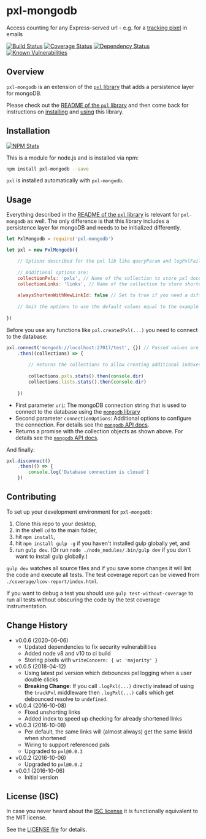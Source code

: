 # pxl-mongodb

Access counting for any Express-served url - e.g. for a [tracking pixel](https://en.wikipedia.org/wiki/Web_beacon) in emails

[![Build Status](https://img.shields.io/travis/analog-nico/pxl-mongodb.svg?style=flat-square)](https://travis-ci.org/analog-nico/pxl-mongodb)
[![Coverage Status](https://img.shields.io/coveralls/analog-nico/pxl-mongodb.svg?style=flat-square)](https://coveralls.io/r/analog-nico/pxl-mongodb)
[![Dependency Status](https://img.shields.io/david/analog-nico/pxl-mongodb.svg?style=flat-square)](https://david-dm.org/analog-nico/pxl-mongodb)
[![Known Vulnerabilities](https://snyk.io/test/npm/pxl-mongodb/badge.svg?style=flat-square)](https://snyk.io/test/npm/pxl-mongodb)

## Overview

`pxl-mongodb` is an extension of the [`pxl` library](https://github.com/analog-nico/pxl) that adds a persistence layer for mongoDB.

Please check out the [README of the `pxl` library](https://github.com/analog-nico/pxl#readme) and then come back for instructions on [installing](#installation) and [using](#usage) this library.

## Installation

[![NPM Stats](https://nodei.co/npm/pxl-mongodb.png?downloads=true)](https://npmjs.org/package/pxl-mongodb)

This is a module for node.js and is installed via npm:

``` bash
npm install pxl-mongodb --save
```

`pxl` is installed automatically with `pxl-mongodb`.

## Usage

Everything described in the [README of the `pxl` library](https://github.com/analog-nico/pxl#readme) is relevant for `pxl-mongodb` as well. The only difference is that this library includes a persistence layer for mongoDB and needs to be initialized differently.

``` js
let PxlMongodb = require('pxl-mongodb')

let pxl = new PxlMongodb({

    // Options described for the pxl lib like queryParam and logPxlFailed can be passed here as well
    
    // Additional options are:
    collectionPxls: 'pxls', // Name of the collection to store pxl documents for access tracking
    collectionLinks: 'links', // Name of the collection to store shortened links
    
    alwaysShortenWithNewLinkId: false // Set to true if you need a different linkId each time you shorten a link - even if the link was shortened before
    
    // Omit the options to use the default values equal to the example values above
    
})
```

Before you use any functions like `pxl.createdPxl(...)` you need to connect to the database:

``` js
pxl.connect('mongodb://localhost:27017/test', {}) // Passed values are the defaults
    .then((collections) => {
        
        // Returns the collections to allow creating additional indexes etc.
        
        collections.pxls.stats().then(console.dir)
        collections.lists.stats().then(console.dir)
        
    })
```

- First parameter `uri`: The mongoDB connection string that is used to connect to the database using the [`mongodb` library](https://www.npmjs.com/package/mongodb)
- Second parameter `connectionOptions`: Additional options to configure the connection. For details see the [`mongodb` API docs](http://mongodb.github.io/node-mongodb-native/3.6/api/MongoClient.html#.connect).
- Returns a promise with the collection objects as shown above. For details see the [`mongodb` API docs](http://mongodb.github.io/node-mongodb-native/3.6/api/Collection.html).

And finally:

``` js
pxl.disconnect()
    .then(() => {
        console.log('Database connection is closed')
    })
```

## Contributing

To set up your development environment for `pxl-mongodb`:

1. Clone this repo to your desktop,
2. in the shell `cd` to the main folder,
3. hit `npm install`,
4. hit `npm install gulp -g` if you haven't installed gulp globally yet, and
5. run `gulp dev`. (Or run `node ./node_modules/.bin/gulp dev` if you don't want to install gulp globally.)

`gulp dev` watches all source files and if you save some changes it will lint the code and execute all tests. The test coverage report can be viewed from `./coverage/lcov-report/index.html`.

If you want to debug a test you should use `gulp test-without-coverage` to run all tests without obscuring the code by the test coverage instrumentation.

## Change History

- v0.0.6 (2020-06-06)
    - Updated dependencies to fix security vulnerabilities
    - Added node v8 and v10 to ci build
    - Storing pixels with `writeConcern: { w: 'majority' }`
- v0.0.5 (2018-04-12)
    - Using latest pxl version which debounces pxl logging when a user double clicks
    - **Breaking Change**: If you call `.logPxl(...)` directly instead of using the `trackPxl` middleware then `.logPxl(...)` calls which get debounced resolve to `undefined`.
- v0.0.4 (2016-10-08)
    - Fixed unshorting links
    - Added index to speed up checking for already shortened links
- v0.0.3 (2016-10-08)
    - Per default, the same links will (almost always) get the same linkId when shortened
    - Wiring to support referenced pxls
    - Upgraded to `pxl@0.0.3`
- v0.0.2 (2016-10-06)
    - Upgraded to `pxl@0.0.2`
- v0.0.1 (2016-10-06)
    - Initial version

## License (ISC)

In case you never heard about the [ISC license](http://en.wikipedia.org/wiki/ISC_license) it is functionally equivalent to the MIT license.

See the [LICENSE file](LICENSE) for details.
